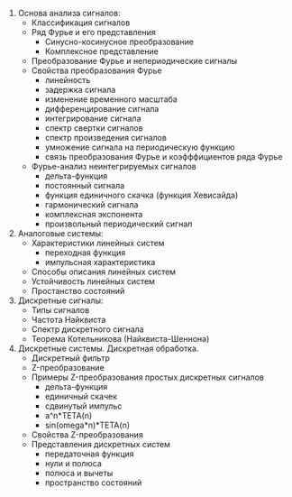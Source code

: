 1. Основа анализа сигналов:
    * Классификация сигналов
    * Ряд Фурье и его представления
        - Синусно-косинусное преобразование
        - Комплексное представление
    * Преобразование Фурье и непериодические сигналы
    * Свойства преобразования Фурье
        - линейность
        - задержка сигнала
        - изменение временного масштаба
        - дифференцирование сигнала
        - интегрирование сигнала
        - спектр свертки сигналов
        - спектр произведения сигналов
        - умножение сигнала на периодическую функцию
        - связь преобразования Фурье и коэфффициентов ряда Фурье
    * Фурье-анализ неинтегрируемых сигналов
        - дельта-функция
        - постоянный сигнала
        - функция единичного скачка (функция Хевисайда)
        - гармонический сигнала
        - комплексная экспонента
        - произвольный периодический сигнал
2. Аналоговые системы:
    * Характеристики линейных систем
        - переходная функция
        - импульсная характеристика
    * Способы описания линейных систем
    * Устойчивость линейных систем
    * Простанство состояний
3. Дискретные сигналы:
    * Типы сигналов
    * Частота Найквиста
    * Спектр дискретного сигнала
    * Теорема Котельникова (Найквиста-Шеннона)
4. Дискретные системы. Дискретная обработка.
    * Дискретный фильтр
    * Z-преобразование
    * Примеры Z-преобразования простых дискретных сигналов
        - дельта-функция
        - единичный скачек
        - сдвинутый импульс
        - a^n*TETA(n)
        - sin(omega*n)*TETA(n)
    * Свойства Z-преобразования
    * Представления дискретных систем
        - передаточная функция
        - нули и полюса
        - полюса и вычеты
        - пространство состояний